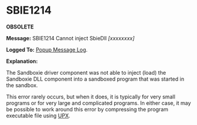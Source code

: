 # SBIE1214

**OBSOLETE**

**Message:** SBIE1214 Cannot inject SbieDll _[xxxxxxxx]_

**Logged To:** [Popup Message Log](PopupMessageLog.md).

**Explanation:**

The Sandboxie driver component was not able to inject (load) the Sandboxie DLL component into a sandboxed program that was started in the sandbox.

This error rarely occurs, but when it does, it is typically for very small programs or for very large and complicated programs. In either case, it may be possible to work around this error by compressing the program executable file using [UPX](https://upx.github.io).
